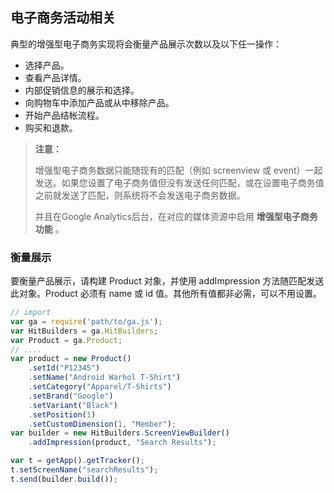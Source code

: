 ## 电子商务活动相关

典型的增强型电子商务实现将会衡量产品展示次数以及以下任一操作：

* 选择产品。
* 查看产品详情。
* 内部促销信息的展示和选择。
* 向购物车中添加产品或从中移除产品。
* 开始产品结帐流程。
* 购买和退款。

> **注意：** 
> 
> 增强型电子商务数据只能随现有的匹配（例如 screenview 或 event）一起发送。如果您设置了电子商务值但没有发送任何匹配，或在设置电子商务值之前就发送了匹配，则系统将不会发送电子商务数据。   
> 
> 并且在Google Analytics后台，在对应的媒体资源中启用 **增强型电子商务功能** 。


### 衡量展示

要衡量产品展示，请构建 Product 对象，并使用 addImpression 方法随匹配发送此对象。Product 必须有 name 或 id 值。其他所有值都非必需，可以不用设置。

```js
// import 
var ga = require('path/to/ga.js');
var HitBuilders = ga.HitBuilders;
var Product = ga.Product;
// ....
var product = new Product()
    .setId("P12345")
    .setName("Android Warhol T-Shirt")
    .setCategory("Apparel/T-Shirts")
    .setBrand("Google")
    .setVariant("Black")
    .setPosition(1)
    .setCustomDimension(1, "Member");
var builder = new HitBuilders.ScreenViewBuilder()
    .addImpression(product, "Search Results");

var t = getApp().getTracker();
t.setScreenName("searchResults");
t.send(builder.build());
```
